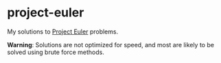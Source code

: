# project-euler
My solutions to [Project Euler](https://projecteuler.net) problems.

**Warning**: Solutions are not optimized for speed, and most are likely to be solved using brute force methods.
